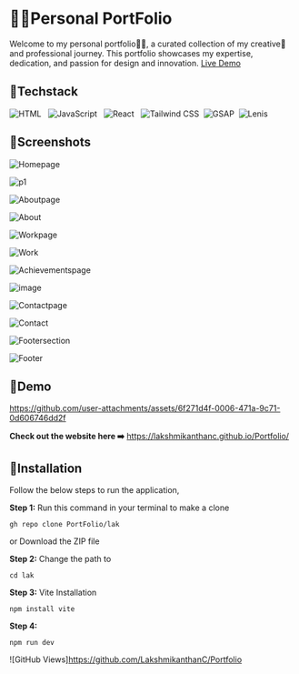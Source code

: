 
# 👨‍💻Personal PortFolio

Welcome to my personal portfolio👨‍💻, a curated collection of my creative🎨 and professional journey. This portfolio showcases my expertise, dedication, and passion for design and innovation. <a href="https://lakshmikanthanc.github.io/Portfolio/">Live Demo</a>

## 📌Techstack
![HTML](https://img.shields.io/badge/HTML-E34F26?style=flat&logo=html5&logoColor=white) &nbsp; ![JavaScript](https://img.shields.io/badge/JavaScript-F7DF1E?style=flat&logo=javascript&logoColor=black) &nbsp; ![React](https://img.shields.io/badge/React-61DAFB?style=flat&logo=react&logoColor=black) &nbsp; ![Tailwind CSS](https://img.shields.io/badge/Tailwind_CSS-38B2AC?style=flat&logo=tailwindcss&logoColor=white) &nbsp;![GSAP](https://img.shields.io/badge/GSAP-React-brightgreen?style=flat&logo=greensock) &nbsp;![Lenis](https://img.shields.io/badge/Lenis-blue?style=flat&logo=react)

## 📌Screenshots

![Homepage](https://img.shields.io/badge/Home&nbsp;page-%230078D4?style=flat&colorB=#87CEEB )

![p1](https://github.com/user-attachments/assets/41e7ea5b-6363-4b11-b62e-cbbebafa976d)


![Aboutpage](https://img.shields.io/badge/About&nbsp;page-%230078D4?style=flat&colorB=#87CEEB )

![About](https://github.com/user-attachments/assets/e5a1d71b-3cdc-415c-a456-a0a9b385793f)


![Workpage](https://img.shields.io/badge/Work&nbsp;page-%230078D4?style=flat&colorB=#87CEEB)

![Work](https://github.com/user-attachments/assets/dc8d3839-479f-408c-b9fc-053563f1150d)


![Achievementspage](https://img.shields.io/badge/Achievements&nbsp;&amp;&nbsp;Certifications&nbsp;page-%230078D4?style=flat&colorB=#87CEEB )

![image](https://github.com/user-attachments/assets/40beac17-9a17-4187-9f41-4e0cff2f2415)

![Contactpage](https://img.shields.io/badge/Contact&nbsp;page-%230078D4?style=flat&colorB=#87CEEB)

![Contact](https://github.com/user-attachments/assets/d7c3a59d-bc56-43ab-9d19-9ddb04a2422d)


![Footersection](https://img.shields.io/badge/Footer&nbsp;section-%230078D4?style=flat&colorB=#87CEEB)

![Footer](https://github.com/user-attachments/assets/b10b6327-5c61-41a6-b3b0-1871b0e4c21f)

## 📌Demo

https://github.com/user-attachments/assets/6f271d4f-0006-471a-9c71-0d606746dd2f

**Check out the website here ➡️** https://lakshmikanthanc.github.io/Portfolio/

## 📌Installation

Follow the below steps to run the application,

**Step 1:** Run this command in your terminal to make a clone

```
gh repo clone PortFolio/lak
```
or 
Download the ZIP file

**Step 2:** Change the path to
```
cd lak
```
**Step 3:** Vite Installation
```
npm install vite
```
**Step 4:** 
```
npm run dev
```

![GitHub Views]https://github.com/LakshmikanthanC/Portfolio
